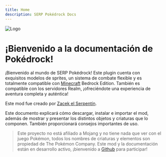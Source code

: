 ```yaml
---
title: Home
description: SERP Pokédrock Docs
---
```


![Logo](/images/Logo.png)

# ¡Bienvenido a la documentación de Pokédrock!

¡Bienvenido al mundo de SERP Pokédrock! Este plugin cuenta con exquisitos modelos de sprites, un sistema de combate flexible y es totalmente compatible con [Minecraft](https://www.minecraft.net/) Bedrock Edition. También es compatible con los servidores Realm, ¡ofreciéndote una experiencia de aventura completa y auténtica!

Este mod fue creado por [Zacek el Serpentín](https://x.com/SERP_Zacek).

Este documento explicará cómo descargar, instalar e importar el mod, además de mostrar y presentar los distintos objetos y criaturas que lo componen. También proporcionará consejos importantes de uso.

>   Este proyecto no está afiliado a Mojang y no tiene nada que ver con el juego Pokémon, todos los nombres de criaturas y elementos son propiedad de The Pokémon Company. 
>   Este mod y la documentación están en desarrollo activo, ¡bienvenido a [Github](https://github.com/McShare/pokedrock-docs) para participar!
